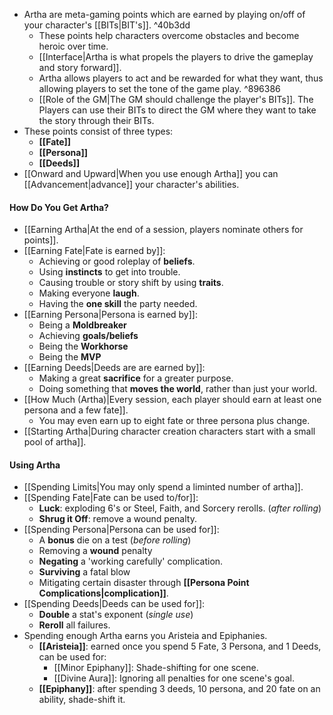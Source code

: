 - Artha are meta-gaming points which are earned by playing on/off of your character's [[BITs|BIT's]]. ^40b3dd
	- These points help characters overcome obstacles and become heroic over time. 
	- [[Interface|Artha is what propels the players to drive the gameplay and story forward]].
	- Artha allows players to act and be rewarded for what they want, thus allowing players to set the tone of the game play. ^896386
	- [[Role of the GM|The GM should challenge the player's BITs]]. The Players can use their BITs to direct the GM where they want to take the story through their BITs. 
- These points consist of three types:
	- **[[Fate]]**
	- **[[Persona]]**
	- **[[Deeds]]**
- [[Onward and Upward|When you use enough Artha]] you can [[Advancement|advance]] your character's abilities. 
#### How Do You Get Artha?
- [[Earning Artha|At the end of a session, players nominate others for points]].
- [[Earning Fate|Fate is earned by]]: 
	- Achieving or good roleplay of **beliefs**. 
	- Using **instincts** to get into trouble.
	- Causing trouble or story shift by using **traits**.
	- Making everyone **laugh**.
	- Having the **one skill** the party needed.
- [[Earning Persona|Persona is earned by]]:
	- Being a **Moldbreaker**
	- Achieving **goals/beliefs**
	- Being the **Workhorse**
	- Being the **MVP**
- [[Earning Deeds|Deeds are are earned by]]:
	- Making a great **sacrifice** for a greater purpose.
	- Doing something that **moves the world**, rather than just your world.
- [[How Much (Artha)|Every session, each player should earn at least one persona and a few fate]].
	- You may even earn up to eight fate or three persona plus change. 
- [[Starting Artha|During character creation characters start with a small pool of artha]].
#### Using Artha
- [[Spending Limits|You may only spend a liminted number of artha]].
- [[Spending Fate|Fate can be used to/for]]:
	- **Luck**: exploding 6's or Steel, Faith, and Sorcery rerolls. (*after rolling*) 
	- **Shrug it Off**: remove a wound penalty. 
- [[Spending Persona|Persona can be used for]]:
	- A **bonus** die on a test (*before rolling*)
	- Removing a **wound** penalty
	- **Negating** a 'working carefully' complication.
	- **Surviving** a fatal blow
	- Mitigating certain disaster through **[[Persona Point Complications|complication]]**. 
- [[Spending Deeds|Deeds can be used for]]:
	- **Double** a stat's exponent (*single use*)
	- **Reroll** all failures. 
- Spending enough Artha earns you Aristeia and Epiphanies.
	- **[[Aristeia]]**: earned once you spend 5 Fate, 3 Persona, and 1 Deeds, can be used for:
		- [[Minor Epiphany]]: Shade-shifting for one scene. 
		- [[Divine Aura]]: Ignoring all penalties for one scene's goal.
	- **[[Epiphany]]**: after spending 3 deeds, 10 persona, and 20 fate on an ability, shade-shift it.